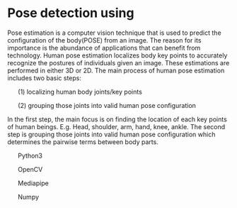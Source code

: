 # Pose detection using 
<par>Pose estimation is a computer vision technique that is used to predict the configuration of the body(POSE) from an image. The reason for its importance is the abundance of applications that can benefit from technology. 
Human pose estimation localizes body key points to accurately recognize the postures of individuals given an image. These estimations are performed in either 3D or 2D. </par>
<par>The main process of human pose estimation includes two basic steps:                                                                             
  <ol> (1) localizing human body joints/key points </ol>                                                                                                     <ol> (2) grouping those joints into valid human pose configuration</ol>

In the first step, the main focus is on finding the location of each key points of human beings. E.g. Head, shoulder, arm, hand, knee, ankle. The second step is grouping those joints into valid human pose configuration which determines the pairwise terms between body parts.</par>






<ul> Python3 </ul>
<ul> OpenCV </ul>
<ul> Mediapipe </ul>
<ul> Numpy </ul>

